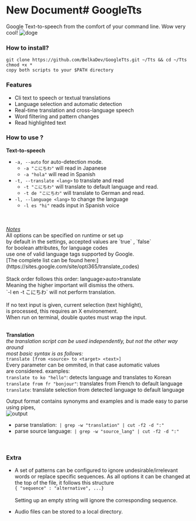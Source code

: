 # New Document# GoogleTts

Google Text-to-speech from the comfort of your command line.
Wow very cool!
![doge](https://raw.githubusercontent.com/BelkaDev/GoogleTts/master/doge.png)

### How to install?
```
git clone https://github.com/BelkaDev/GoogleTts.git ~/Tts && cd ~/Tts
chmod +x *
copy both scripts to your $PATH directory
```
### Features 
* Cli text to speech or textual translations
* Language selection and automatic detection
* Real-time translation and cross-language speech 
* Word filtering and pattern changes
* Read highlighted text

### How to use ?
**Text-to-speech**
* `-a, --auto` for auto-detection mode. </br>
	* `-a "こにちわ"` will read in Japanese</br>
	* `-a "hola"` will read in Spanish
* `-t, --translate <lang>` to translate and read </br>
	* `-t "こにちわ"` will translate to default language and read.
	* `-t de "こにちわ"` will translate to German and read.
* `-l, --language <lang>` to change the language </br>
	* ` -l es "hi" ` reads input in Spanish voice
</br>
</br>
<u><i>Notes</i></u></br>
 All options can be specified on runtime or set up </br>
by default in the settings, accepted values 
are `true` , `false` </br> for boolean attributes, for language codes </br>use one of valid language tags supported by Google.</br>
[The complete list can be found here:](https://sites.google.com/site/opti365/translate_codes)</br></br>
Stack order follows this order: language>auto>translate</br>
Meaning the higher important will dismiss the others.</br>
`-l en -t こにちわ` will not perform translation.</br>
</br>
If no text input is given, current selection (text highlight),</br>
is processed, this requires an X environement. </br>
When run on terminal, double quotes must wrap the input.</br></br>

**Translation**</br>
*the translation script can be used independently, but not the other way around*</br>*most basic syntax is as follows:* </br>
`translate [from <source> to <target> <text>]` </br>
Every parameter can be ommited, in that case automatic values </br>
are considered. examples:</br>
`translate to ko "hello"`: detects language and translates to Korean</br>
`translate from fr "bonjour"`: translates from French to default language</br>
`translate`: translate selection from detected language to default language

Output format contains synonyms and examples and is made easy to parse using pipes, </br>
![output](https://raw.githubusercontent.com/BelkaDev/GoogleTts/master/output.png)

* parse translation:` | grep -w "translation" | cut -f2 -d ":"`
* parse source language:` | grep -w "source_lang" | cut -f2 -d ":"`
</br>


### Extra

* A set of patterns can be configured to ignore undesirable/irrelevant words or replace specific sequences. As all options it can be changed at the top of the file, it follows this structure </br>
`{ "sequence" : "alternative", ...}`</br></br>
Setting up an empty string will ignore the corresponding sequence.

* Audio files can be stored to a local directory.
